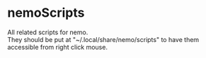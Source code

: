 # nemoScripts
 All related scripts for nemo.\
 They should be put at "~/.local/share/nemo/scripts" to have them accessible 
 from right click mouse.